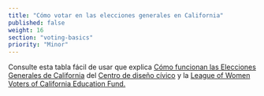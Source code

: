 ```yaml
---
title: "Cómo votar en las elecciones generales en California"
published: false
weight: 16
section: "voting-basics"
priority: "Minor"
---
```


Consulte esta tabla fácil de usar que explica [Cómo funcionan las Elecciones Generales de California](https://drive.google.com/file/d/0B0h2E_kd8S-LNTJiU3Foc2FBZzk5OG5EaFVUY3hMSl9YeDhn/view?usp=sharing) del [Centro de diseño cívico](http://civicdesign.org/) y la [League of Women Voters of California Education Fund.](https://cavotes.org/)  
